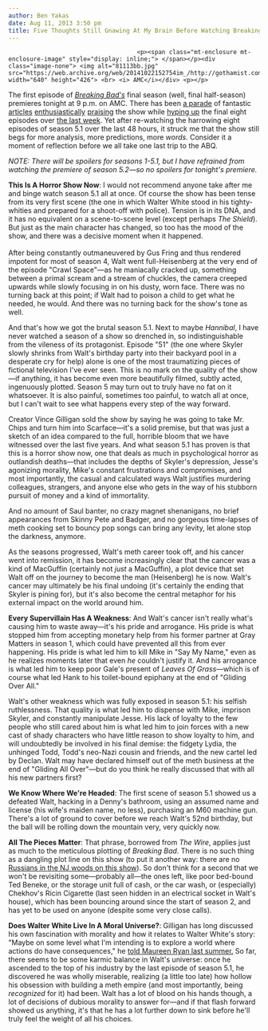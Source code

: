 ```yaml
---
author: Ben Yakas
date: Aug 11, 2013 3:50 pm
title: Five Thoughts Still Gnawing At My Brain Before Watching Breaking Bad's Final Season
---
```


	
										<p><span class="mt-enclosure mt-enclosure-image" style="display: inline;"> </span></p><div class="image-none"> <img alt="81113bb.jpg" src="https://web.archive.org/web/20141022152754im_/http://gothamist.com/attachments/byakas/81113bb.jpg" width="640" height="426"> <br> <i> AMC</i></div> <p></p>

<p>The first episode of <a href="https://web.archive.org/web/20141022152754/http://gothamist.com/tags/breakingbad"><em>Breaking Bad&apos;s</em></a> final season (well, final half-season) premieres tonight at 9 p.m. on AMC. There has been <a href="https://web.archive.org/web/20141022152754/http://www.avclub.com/channels/breaking-bad-week/">a parade</a> of fantastic <a href="https://web.archive.org/web/20141022152754/http://boingboing.net/2013/08/11/how-breaking-bad-took-us-to-th.html">articles</a> <a href="https://web.archive.org/web/20141022152754/http://www.newyorker.com/online/blogs/culture/2013/08/for-love-and-television.html">enthusiastically</a> <a href="https://web.archive.org/web/20141022152754/http://www.grantland.com/story/_/id/9544001/the-final-season-breaking-bad">praising</a> the show while <a href="https://web.archive.org/web/20141022152754/http://www.thedailybeast.com/articles/2013/08/08/breaking-bad-the-7-plot-points-you-need-to-remember-for-the-final-season.html">hyping up</a> the final eight episodes over <a href="https://web.archive.org/web/20141022152754/http://www.vulture.com/news/breaking-bad/">the last week</a>. Yet after re-watching the harrowing eight episodes of season 5.1 over the last 48 hours, it struck me that the show still begs for more analysis, more predictions, more <em>words.</em> Consider it a moment of reflection before we all take one last trip to the ABQ.</p>

<p><em>NOTE: There will be spoilers for seasons 1-5.1, but I have refrained from watching the premiere of season 5.2&#x2014;so no spoilers for tonight&apos;s premiere.</em></p>

<p><strong>This Is A Horror Show Now</strong>: I would not recommend anyone take after me and binge watch season 5.1 all at once. Of course the show has been tense from its very first scene (the one in which Walter White stood in his tighty-whities and prepared for a shoot-off with police). Tension is in its DNA, and it has no equivalent on a scene-to-scene level (except perhaps <em>The Shield</em>). But just as the main character has changed, so too has the mood of the show, and there was a decisive moment when it happened.<br>
 <br>
After being constantly outmaneuvered by Gus Fring and thus rendered impotent for most of season 4, Walt went full-Heisenberg at the very end of the episode &quot;Crawl Space&quot;&#x2014;as he maniacally cracked up, something between a primal scream and a stream of chuckles, the camera creeped upwards while slowly focusing in on his dusty, worn face. There was no turning back at this point; if Walt had to poison a child to get what he needed, he would. And there was no turning back for the show&apos;s tone as well.</p>

<p>And that&apos;s how we got the brutal season 5.1. Next to maybe <em>Hannibal</em>, I have never watched a season of a show so drenched in, so indistinguishable from the vileness of its protagonist. Episode &quot;51&quot; (the one where Skyler slowly shrinks from Walt&apos;s birthday party into their backyard pool in a desperate cry for help) alone is one of the most traumatizing pieces of fictional television I&apos;ve ever seen. This is no mark on the quality of the show&#x2014;if anything, it has become even more beautifully filmed, subtly acted, ingenuously plotted. Season 5 may turn out to truly have no fat on it whatsoever. It is also painful, sometimes too painful, to watch all at once, but I can&apos;t wait to see what happens every step of the way forward.</p>

<p>Creator Vince Gilligan sold the show by saying he was going to take Mr. Chips and turn him into Scarface&#x2014;it&apos;s a solid premise, but that was just a sketch of an idea compared to the full, horrible bloom that we have witnessed over the last five years. And what season 5.1 has proven is that this is a horror show now, one that deals as much in psychological horror as outlandish deaths&#x2014;that includes the depths of Skyler&apos;s depression, Jesse&apos;s agonizing morality, Mike&apos;s constant frustrations and compromises, and most importantly, the casual and calculated ways Walt justifies murdering colleagues, strangers, and anyone else who gets in the way of his stubborn pursuit of money and a kind of immortality. </p>

<p>And no amount of Saul banter, no crazy magnet shenanigans, no brief appearances from Skinny Pete and Badger, and no gorgeous time-lapses of meth cooking set to bouncy pop songs can bring any levity, let alone stop the darkness, anymore. </p>

<p>As the seasons progressed, Walt&apos;s meth career took off, and his cancer went into remission, it has become increasingly clear that the cancer was a kind of MacGuffin (certainly not <em>just</em> a MacGuffin), a plot device that set Walt off on the journey to become the man (Heisenberg) he is now. Walt&apos;s cancer may ultimately be his final undoing (it&apos;s certainly the ending that Skyler is pining for), but it&apos;s also become the central metaphor for his external impact on the world around him.</p>

<p><strong>Every Supervillain Has A Weakness</strong>: And Walt&apos;s cancer isn&apos;t really what&apos;s causing him to waste away&#x2014;it&apos;s his pride and arrogance. His pride is what stopped him from accepting monetary help from his former partner at Gray Matters in season 1, which could have prevented all this from ever happening. His pride is what led him to kill Mike in &quot;Say My Name,&quot; even as he realizes moments later that even <em>he</em> couldn&apos;t justify it. And his arrogance is what led him to keep poor Gale&apos;s present of <em>Leaves Of Grass</em>&#x2014;which is of course what led Hank to his toilet-bound epiphany at the end of &quot;Gliding Over All.&quot; </p>

<p>Walt&apos;s other weakness which was fully exposed in season 5.1: his selfish ruthlessness. That quality is what led him to dispense with Mike, imprison Skyler, and constantly manipulate Jesse. His lack of loyalty to the few people who still cared about him is what led him to join forces with a new cast of shady characters who have little reason to show loyalty to him, and will undoubtedly be involved in his final demise: the fidgety Lydia, the unhinged Todd, Todd&apos;s neo-Nazi cousin and friends, and the new cartel led by Declan. Walt may have declared himself out of the meth business at the end of &quot;Gliding All Over&quot;&#x2014;but do you think he really discussed that with all his new partners first?</p>

<p><strong>We Know Where We&apos;re Headed</strong>: The first scene of season 5.1 showed us a defeated Walt, hacking in a Denny&apos;s bathroom, using an assumed name and license (his wife&apos;s maiden name, no less), purchasing an M60 machine gun. There&apos;s a lot of ground to cover before we reach Walt&apos;s 52nd birthday, but the ball will be rolling down the mountain very, very quickly now. </p>

<p><strong>All The Pieces Matter</strong>: That phrase, borrowed from <em>The Wire</em>, applies just as much to the meticulous plotting of <em>Breaking Bad</em>. There is no such thing as a dangling plot line on this show (to put it another way: there are no <a href="https://web.archive.org/web/20141022152754/http://en.wikipedia.org/wiki/Pine_Barrens_(The_Sopranos)">Russians in the NJ woods on this show</a>). So don&apos;t think for a second that we won&apos;t be revisiting some&#x2014;probably all&#x2014;the ones left, like poor bed-bound Ted Beneke, or the storage unit full of cash, or the car wash, or (especially) Chekhov&apos;s Ricin Cigarette (last seen hidden in an electrical socket in Walt&apos;s house), which has been bouncing around since the start of season 2, and has yet to be used on anyone (despite some very close calls).</p>

<p><strong>Does Walter White Live In A Moral Universe?</strong>: Gilligan has long discussed his own fascination with morality and how it relates to Walter White&apos;s story: &quot;Maybe on some level what I&apos;m intending is to explore a world where actions do have consequences,&quot; he <a href="https://web.archive.org/web/20141022152754/http://www.huffingtonpost.com/2012/08/08/breaking-bad-vince-gilligan_n_1752884.html">told Maureen Ryan last summer.</a> So far, there seems to be some karmic balance in Walt&apos;s universe: once he ascended to the top of his industry by the last episode of season 5.1, he discovered he was wholly miserable, realizing (a little too late) how hollow his obsession with building a meth empire (and most importantly, being <em>recognized</em> for it) had been. Walt has a lot of blood on his hands though, a lot of decisions of dubious morality to answer for&#x2014;and if that flash forward showed us anything, it&apos;s that he has a lot further down to sink before he&apos;ll truly feel the weight of all his choices.</p>					
										
									
				